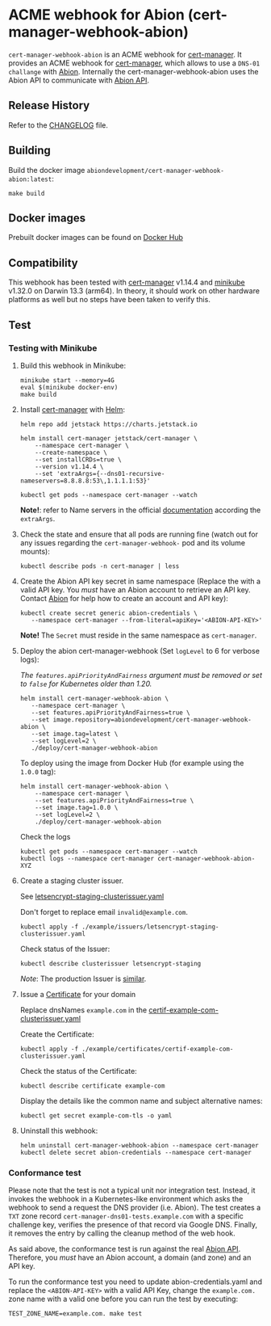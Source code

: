 # ACME webhook for Abion (cert-manager-webhook-abion)
`cert-manager-webhook-abion` is an ACME webhook for [cert-manager]. It provides an ACME webhook for [cert-manager], which 
allows to use a `DNS-01 challange` with [Abion]. Internally the cert-manager-webhook-abion uses the 
Abion API to communicate with [Abion API].

## Release History
Refer to the [CHANGELOG](CHANGELOG.md) file.

## Building
Build the docker image `abiondevelopment/cert-manager-webhook-abion:latest`:

```
make build
```

## Docker images
Prebuilt docker images can be found on [Docker Hub]

## Compatibility
This webhook has been tested with [cert-manager] v1.14.4 and [minikube] v1.32.0 on Darwin 13.3 (arm64). In theory, it 
should work on other hardware platforms as well but no steps have been taken to verify this.

## Test

### Testing with Minikube
1. Build this webhook in Minikube:

   ```
   minikube start --memory=4G 
   eval $(minikube docker-env) 
   make build 
   ```

2. Install [cert-manager] with [Helm]:

   ```
   helm repo add jetstack https://charts.jetstack.io

   helm install cert-manager jetstack/cert-manager \
       --namespace cert-manager \
       --create-namespace \
       --set installCRDs=true \
       --version v1.14.4 \
       --set 'extraArgs={--dns01-recursive-nameservers=8.8.8.8:53\,1.1.1.1:53}'

   kubectl get pods --namespace cert-manager --watch
   ```
   **Note!**: refer to Name servers in the official [documentation][setting-nameservers-for-dns01-self-check] according the `extraArgs`.  

3. Check the state and ensure that all pods are running fine (watch out for any issues regarding the `cert-manager-webhook-` pod and its volume mounts):
   
   ```   
   kubectl describe pods -n cert-manager | less
   ```

4. Create the Abion API key secret in same namespace (Replace the <ABION-API-KEY> with a valid API key. You *must* have an Abion account to retrieve an API key. Contact [Abion] for help how to create an account and API key):

   ```
   kubectl create secret generic abion-credentials \
      --namespace cert-manager --from-literal=apiKey='<ABION-API-KEY>'
   ```
   **Note!** The `Secret` must reside in the same namespace as `cert-manager`.

5. Deploy the abion cert-manager-webhook (Set `logLevel` to 6 for verbose logs):

   *The `features.apiPriorityAndFairness` argument must be removed or set to `false` for Kubernetes older than 1.20.*
   ```
   helm install cert-manager-webhook-abion \
      --namespace cert-manager \
      --set features.apiPriorityAndFairness=true \
      --set image.repository=abiondevelopment/cert-manager-webhook-abion \
      --set image.tag=latest \
      --set logLevel=2 \
      ./deploy/cert-manager-webhook-abion 
   ```

   To deploy using the image from Docker Hub (for example using the `1.0.0` tag):

   ```
   helm install cert-manager-webhook-abion \
       --namespace cert-manager \
       --set features.apiPriorityAndFairness=true \
       --set image.tag=1.0.0 \
       --set logLevel=2 \
       ./deploy/cert-manager-webhook-abion
   ```

   Check the logs
   ```
   kubectl get pods --namespace cert-manager --watch
   kubectl logs --namespace cert-manager cert-manager-webhook-abion-XYZ
   ```
   
6. Create a staging cluster issuer.

   See [letsencrypt-staging-clusterissuer.yaml](example/issuers/letsencrypt-staging-clusterissuer.yaml)

   Don't forget to replace email `invalid@example.com`.
   ```
   kubectl apply -f ./example/issuers/letsencrypt-staging-clusterissuer.yaml
   ```

   Check status of the Issuer:
   ```
   kubectl describe clusterissuer letsencrypt-staging
   ```

   *Note*: The production Issuer is [similar][ACME documentation].

7. Issue a [Certificate] for your domain

   Replace dnsNames `example.com` in the [certif-example-com-clusterissuer.yaml](example/certificates/certif-example-com-clusterissuer.yaml)

   Create the Certificate:
   ```
   kubectl apply -f ./example/certificates/certif-example-com-clusterissuer.yaml
   ```
   
   Check the status of the Certificate:
   ```
   kubectl describe certificate example-com
   ```

   Display the details like the common name and subject alternative names:
   
   ```
   kubectl get secret example-com-tls -o yaml
   ```

8. Uninstall this webhook:

   ```
   helm uninstall cert-manager-webhook-abion --namespace cert-manager
   kubectl delete secret abion-credentials --namespace cert-manager
   ```


### Conformance test

Please note that the test is not a typical unit nor integration test. Instead, it invokes the webhook in a Kubernetes-like environment which asks the webhook to send a request the DNS provider (i.e. Abion). 
The test creates a `TXT` zone record `cert-manager-dns01-tests.example.com` with a specific challenge key, verifies the presence of that record via Google DNS. Finally, it removes the entry by calling the cleanup method of the web hook.

As said above, the conformance test is run against the real [Abion API]. Therefore, you *must* have an Abion account, a domain (and zone) and an API key.

To run the conformance test you need to update abion-credentials.yaml and replace the `<ABION-API-KEY>` with a valid API Key, change the `example.com.` zone name with a valid one before you can run the test by executing: 

```
TEST_ZONE_NAME=example.com. make test
```


[ACME documentation]: https://cert-manager.io/docs/configuration/acme/
[Certificate]: https://cert-manager.io/docs/usage/certificate/
[cert-manager]: https://cert-manager.io/
[Abion]: https://abion.com/
[Abion API]: https://demo.abion.com/pmapi-doc/
[Docker Hub]: https://hub.docker.com/r/abiondevelopment/cert-manager-webhook-abion
[Helm]: https://helm.sh
[image tags]: https://hub.docker.com/r/abiondevelopment/cert-manager-webhook-abion
[minikube]: https://minikube.sigs.k8s.io/
[setting-nameservers-for-dns01-self-check]: https://cert-manager.io/docs/configuration/acme/dns01/#setting-nameservers-for-dns01-self-check